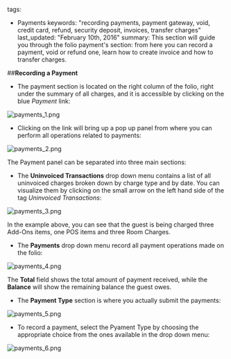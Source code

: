 
tags: 
  - Payments
keywords: "recording payments, payment gateway, void, credit card, refund, security deposit, invoices, transfer charges"
last_updated: "February 10th, 2016"
summary: This section will guide you through the folio payment's section: from here you can record a payment, void or refund one, learn how to create invoice and how to transfer charges.  



##**Recording a Payment**  

 - The payment section is located on the right column of the folio, right under the summary of all charges, and it is accessible by clicking on the blue _Payment_ link:  

![payments_1.png]({{site.baseurl}}/images/payments_1.png)  


 - Clicking on the link will bring up a pop up panel from where you can perform all operations related to payments:  
 
 ![payments_2.png]({{site.baseurl}}/images/payments_2.png)  
   
   
The Payment panel can be separated into three main sections:     
 
 - The **Uninvoiced Transactions** drop down menu contains a list of all uninvoiced charges broken down by charge type and by date. You can visualize them by clicking on the small arrow on the left hand side of the tag _Uninvoiced Transactions_:  
 
 
![payments_3.png]({{site.baseurl}}/images/payments_3.png)  

In the example above, you can see that the guest is being charged three Add-Ons items, one POS items and three Room Charges. 


 - The **Payments** drop down menu record all payment operations made on the folio:  
 
 ![payments_4.png]({{site.baseurl}}/images/payments_4.png)
  
The **Total** field shows the total amount of payment received, while the **Balance** will show the remaining balance the guest owes.  

 - The **Payment Type** section is where you actually submit the payments:    
 
 
 ![payments_5.png]({{site.baseurl}}/images/payments_5.png)  
 
  - To record a payment, select the Pyament Type by choosing the appropriate choice from the ones available in the drop down menu:  
  
  ![payments_6.png]({{site.baseurl}}/images/payments_6.png)

